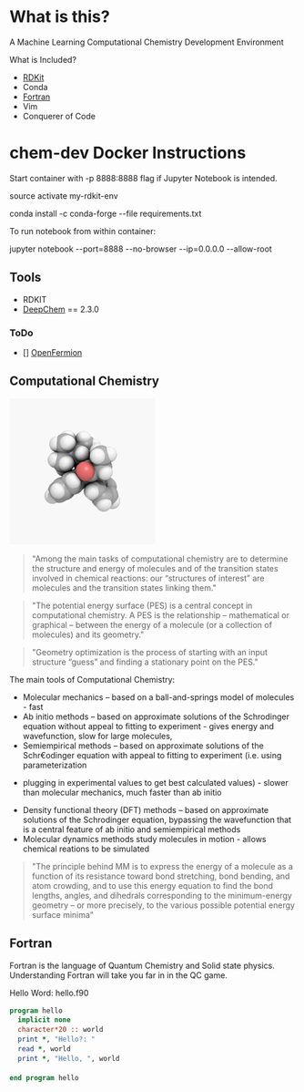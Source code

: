 # What is this?

A Machine Learning Computational Chemistry Development Environment

What is Included?

* [RDKit](https://www.rdkit.org/)
* Conda
* [Fortran](https://fortran-lang.org/) 
* Vim
* Conquerer of Code


# chem-dev Docker Instructions

Start container with -p 8888:8888 flag if Jupyter Notebook is intended. 

source activate my-rdkit-env

conda install -c conda-forge --file requirements.txt

To run notebook from within container: 

jupyter notebook --port=8888 --no-browser --ip=0.0.0.0 --allow-root


## Tools 

* RDKIT
* [DeepChem](https://github.com/deepchem/deepchem) == 2.3.0

### ToDo

- [] [OpenFermion](https://github.com/quantumlib/OpenFermion)  

## Computational Chemistry

![Qc Gif](qc.gif) 

> "Among the main tasks of computational chemistry are to determine the
structure and energy of molecules and of the transition states involved in
chemical
reactions: our “structures of interest” are molecules and the transition states
linking
them."

> "The potential energy surface (PES) is a central concept in computational chemistry.
A PES is the relationship – mathematical or graphical – between the energy of a
molecule (or a collection of molecules) and its geometry."

> "Geometry optimization is the process of starting with an input structure “guess”
and finding a stationary point on the PES."

The main tools of Computational Chemistry:

* Molecular mechanics – based on a ball-and-springs model of molecules - fast
* Ab initio methods – based on approximate solutions of the Schrodinger equation
without appeal to fitting to experiment - gives energy and wavefunction, slow
for large molecules, 
* Semiempirical methods – based on approximate solutions of the Schr€odinger
equation with appeal to fitting to experiment (i.e. using parameterization
- plugging in experimental values to get best calculated values) - slower than
  molecular mechanics, much faster than ab initio
* Density functional theory (DFT) methods – based on approximate solutions of the
Schrodinger equation, bypassing the wavefunction that is a central feature of
ab initio and semiempirical methods
* Molecular dynamics methods study molecules in motion - allows chemical
  reations to be simulated

> "The principle behind MM is to express the energy of a molecule as a function of
its resistance toward bond stretching, bond bending, and atom crowding, and to
use
this energy equation to find the bond lengths, angles, and dihedrals
corresponding to
the minimum-energy geometry – or more precisely, to the various possible
potential
energy surface minima"


## Fortran 

Fortran is the language of Quantum Chemistry and Solid state physics.
Understanding Fortran will take you far in in the QC game.

Hello Word: hello.f90

```fortran
program hello
  implicit none
  character*20 :: world
  print *, "Hello?: "
  read *, world
  print *, "Hello, ", world 

end program hello 
```


